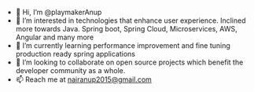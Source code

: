 - 👋 Hi, I’m @playmakerAnup
- 👀 I’m interested in technologies that enhance user experience. Inclined more towards Java. Spring boot, Spring Cloud, Microservices, AWS, Angular and many more
- 🌱 I’m currently learning performance improvement and fine tuning production ready spring applications 
- 💞️ I’m looking to collaborate on open source projects which benefit the developer community as a whole.
- 📫 Reach me at nairanup2015@gmail.com

<!---
playmakerAnup/playmakerAnup is a ✨ special ✨ repository because its `README.md` (this file) appears on your GitHub profile.
You can click the Preview link to take a look at your changes.
--->
